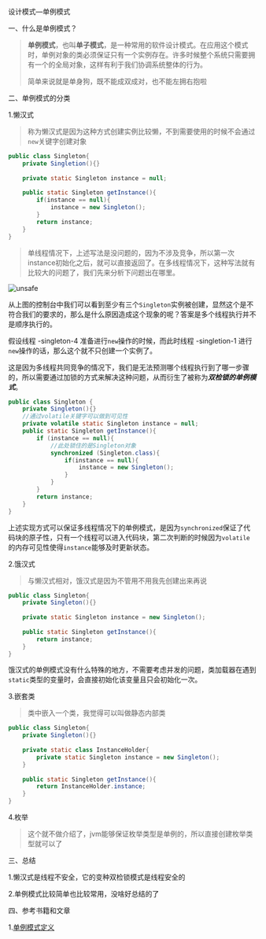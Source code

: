 设计模式—单例模式

一、什么是单例模式？

> **单例模式**，也叫**单子模式**，是一种常用的软件设计模式。在应用这个模式时，单例对象的类必须保证只有一个实例存在。许多时候整个系统只需要拥有一个的全局对象，这样有利于我们协调系统整体的行为。
>
> 简单来说就是单身狗，既不能成双成对，也不能左拥右抱啦

二、单例模式的分类

1.懒汉式

> 称为懒汉式是因为这种方式创建实例比较懒，不到需要使用的时候不会通过`new`关键字创建对象

```java
public class Singleton{
    private Singletion(){}
    
    private static Singleton instance = null;
    
    public static Singleton getInstance(){
        if(instance == null){
            instance = new Singleton();
        }
        return instance;
    }
}
```

> 单线程情况下，上述写法是没问题的，因为不涉及竞争，所以第一次instance初始化之后，就可以直接返回了。在多线程情况下，这种写法就有比较大的问题了，我们先来分析下问题出在哪里。



![unsafe](https://ws3.sinaimg.cn/large/006tNbRwgy1fv92v0b3wxj31kw0vzgwj.jpg)

从上图的控制台中我们可以看到至少有三个`Singleton`实例被创建，显然这个是不符合我们的要求的，那么是什么原因造成这个现象的呢？答案是多个线程执行并不是顺序执行的。

假设线程 -singleton-4 准备进行`new`操作的时候，而此时线程 -singletion-1 进行`new`操作的话，那么这个就不只创建一个实例了。

这是因为多线程共同竞争的情况下，我们是无法预测哪个线程执行到了哪一步骤的，所以需要通过加锁的方式来解决这种问题，从而衍生了被称为***双检锁的单例模式***。

```java
public class Singleton {
    private Singleton(){}
    //通过volatile关键字可以做到可见性
    private volatile static Singleton instance = null;
    public static Singleton getInstance(){
        if (instance == null){
            //此处锁住的是Singleton对象
            synchronized (Singleton.class){
                if(instance == null){
                    instance = new Singleton();
                }
            }
        }
        return instance;
    }
}
```

上述实现方式可以保证多线程情况下的单例模式，是因为`synchronized`保证了代码块的原子性，只有一个线程可以进入代码块，第二次判断的时候因为`volatile`的内存可见性使得`instance`能够及时更新状态。

2.饿汉式

> 与懒汉式相对，饿汉式是因为不管用不用我先创建出来再说

```java
public class Singleton{
    private Singleton(){}
    
    private static Singleton instance = new Singleton();
    
    public static Singleton getInstance(){
        return instance;
    }
}
```

饿汉式的单例模式没有什么特殊的地方，不需要考虑并发的问题，类加载器在遇到`static`类型的变量时，会直接初始化该变量且只会初始化一次。

3.嵌套类

> 类中嵌入一个类，我觉得可以叫做静态内部类

```java
public class Singleton{
    private Singleton(){}
    
    private static class InstanceHolder{
        private static Singleton instance = new Singleton();
    }
   
    public static Singleton getInstance(){
        return InstanceHolder.instance;
    }
}
```

4.枚举

> 这个就不做介绍了，jvm能够保证枚举类型是单例的，所以直接创建枚举类型就可以了

三、总结

1.懒汉式是线程不安全，它的变种双检锁模式是线程安全的

2.单例模式比较简单也比较常用，没啥好总结的了

四、参考书籍和文章

1.[单例模式定义](https://zh.wikipedia.org/wiki/%E5%8D%95%E4%BE%8B%E6%A8%A1%E5%BC%8F)
